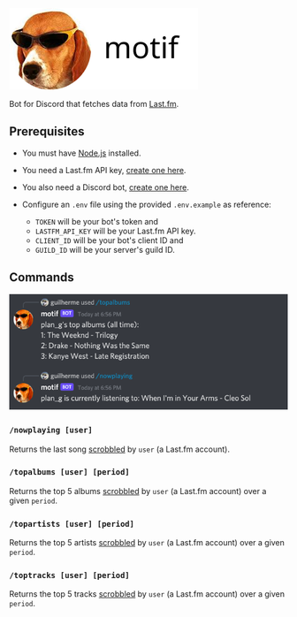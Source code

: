 ![motif](img/motif.png)

Bot for Discord that fetches data from [Last.fm].

## Prerequisites

- You must have [Node.js](https://nodejs.org) installed.

- You need a Last.fm API key, 
[create one here](http://www.last.fm/api/accounts). 

- You also need a Discord bot, 
[create one here](https://discord.com/developers/applications).

- Configure an `.env` file using the provided `.env.example` as reference:
  - `TOKEN` will be your bot's token and 
  - `LASTFM_API_KEY` will be your Last.fm API key.
  - `CLIENT_ID` will be your bot's client ID and
  - `GUILD_ID` will be your server's guild ID. 

## Commands

<p align="center">
  <img src="img/demo.png" />
</p>

### `/nowplaying [user]`

Returns the last song [scrobbled] by `user` (a Last.fm account).

### `/topalbums [user] [period]`

Returns the top 5 albums [scrobbled] by `user` (a Last.fm account) over a given `period`.

### `/topartists [user] [period]`

Returns the top 5 artists [scrobbled] by `user` (a Last.fm account) over a given `period`.

### `/toptracks [user] [period]`

Returns the top 5 tracks [scrobbled] by `user` (a Last.fm account) over a given `period`.

[last.fm]: http://www.last.fm/
[scrobbled]: https://www.netlingo.com/word/scrobble.php
